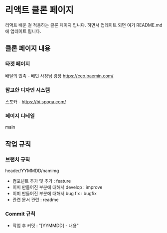 # 리액트 클론 페이지
리액트 배운 걸 적용하는 클론 페이지 입니다.
하면서 업데이트 되면 여기 README.md에 업데이트 됩니다.

## 클론 페이지 내용
### 타겟 페이지
배달의 민족 - 배민 사장님 광장
https://ceo.baemin.com/

### 참고한 디자인 시스템
스포카 - https://bi.spoqa.com/

### 페이지 디테일
main

## 작업 규칙
### 브랜치 규칙
header/YYMMDD/namimg
- 컴포넌트 추가 및 추가 : feature
- 이미 만들어진 부분에 대해서 develop : improve
- 이미 만들어진 부분에 대해서 bug fix : bugfix
- 관련 문서 관련 : readme

### Commit 규칙
- 작업 후 커밋 : "[YYMMDD] - 내용"
